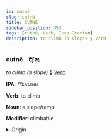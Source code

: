 ```yaml
---
id: cutnê
slug: cutnê
title: CUTNÊ
sidebar_position: 353
tags: [cutnê, Verb, Indo-Iranian]
description: to climb (a slope) § Verb
---
```


### cutnê&emsp;<span kind="abugida">ꞇ̆ʃƨʇ</span>

*to climb (a slope)* **§** [Verb](../../tags/Verb)

**IPA**: /ˈt͡ɕʌt.ne/

**Verb**: to climb

**Noun**: a slope/ramp

**Modifier**: climbable

<details>
    <summary>Origin</summary>
    Marathi चढणे caḍhṇe /t͡səɖʱ.ɳe/<br/>
    <em>Indo-Iranian Language Family</em>
</details>